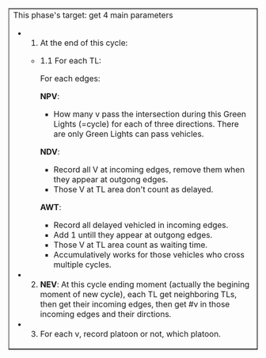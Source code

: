 

<table border="1px">
<tr><td>
This phase's target: get 4 main parameters 

- 1. At the end of this cycle:

  - 1.1 For each TL:

    For each edges:

    **NPV**: 
    
    -   How many v pass the intersection during this Green Lights (=cycle) for each of three directions. There are only Green Lights can pass vehicles. 

    **NDV**: 
    -   Record all V at incoming edges, remove them when they appear at outgong edges.
    -   Those V at TL area don't count as delayed.

    **AWT**: 
    -   Record all delayed vehicled in incoming edges. 
    -   Add 1 untill they appear at outgong edges.
    -   Those V at TL area count as waiting time.
    -   Accumulatively works for those vehicles who cross multiple cycles. 
 
  
- 2. **NEV**: At this cycle ending moment (actually the begining moment of new cycle), each TL get neighboring TLs, then get their incoming edges, then get #v in those incoming edges and their dirctions.
  
- 3. For each v, record platoon or not, which platoon.
</td><tr>
</table>
